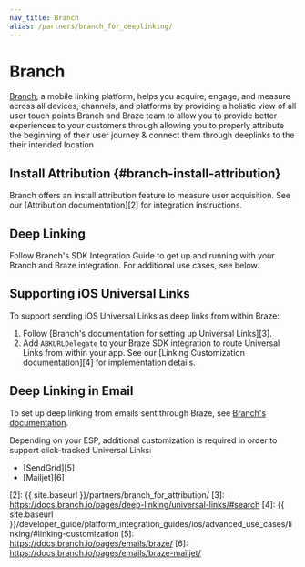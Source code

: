```yaml
---
nav_title: Branch
alias: /partners/branch_for_deeplinking/
---
```

# Branch

[Branch][1], a mobile linking platform, helps you acquire, engage, and measure across all devices, channels, and platforms by providing a holistic view of all user touch points	Branch and Braze team to allow you to provide better experiences to your customers through allowing you to properly attribute the beginning of their user journey & connect them through deeplinks to the their intended location

## Install Attribution {#branch-install-attribution}

Branch offers an install attribution feature to measure user acquisition. See our [Attribution documentation][2] for integration instructions.

## Deep Linking

Follow Branch's SDK Integration Guide to get up and running with your Branch and Braze integration. For additional use cases, see below.

## Supporting iOS Universal Links

To support sending iOS Universal Links as deep links from within Braze:

1. Follow [Branch's documentation for setting up Universal Links][3].
2. Add `ABKURLDelegate` to your Braze SDK integration to route Universal Links from within your app. See our [Linking Customization documentation][4] for implementation details.

## Deep Linking in Email

To set up deep linking from emails sent through Braze, see [Branch's documentation](https://docs.branch.io/pages/integrations/braze/).

Depending on your ESP, additional customization is required in order to support click-tracked Universal Links:

- [SendGrid][5]
- [Mailjet][6]


[1]: https://branch.io/
[2]: {{ site.baseurl }}/partners/branch_for_attribution/
[3]: https://docs.branch.io/pages/deep-linking/universal-links/#search
[4]: {{ site.baseurl }}/developer_guide/platform_integration_guides/ios/advanced_use_cases/linking/#linking-customization
[5]: https://docs.branch.io/pages/emails/braze/
[6]: https://docs.branch.io/pages/emails/braze-mailjet/

